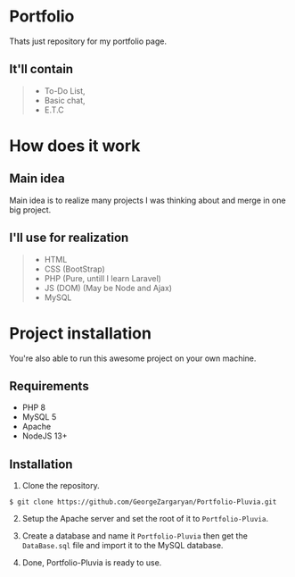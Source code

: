 # Portfolio

Thats just repository for my portfolio page.

## It'll contain

> - To-Do List,
> - Basic chat,
> - E.T.C

# How does it work

## Main idea

Main idea is to realize many projects I was thinking about and merge in one big project.

## I'll use for realization

> - HTML
> - CSS (BootStrap)
> - PHP (Pure, untill I learn Laravel)
> - JS (DOM) (May be Node and Ajax)
> - MySQL 

# Project installation

You're also able to run this awesome project on your own machine.

## Requirements

- PHP 8
- MySQL 5
- Apache 
- NodeJS 13+

## Installation

1. Clone the repository.

```
$ git clone https://github.com/GeorgeZargaryan/Portfolio-Pluvia.git
```

2. Setup the Apache server and set the root of it to `Portfolio-Pluvia`.

3. Create a database and name it `Portfolio-Pluvia` then get the `DataBase.sql` file and import it to the MySQL database.

4. Done, Portfolio-Pluvia is ready to use.
